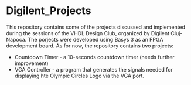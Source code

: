 # Digilent_Projects

This repository contains some of the projects discussed and implemented during the sessions of the VHDL Design Club, organized by Digilent Cluj-Napoca. The porjects were developed using Basys 3 as an FPGA development board.
As for now, the repository contains two projects: 
- Countdown Timer - a 10-seconds countdown timer (needs further improvement)
- VGA Controller - a program that generates the signals needed for displaying hte Olympic Circles Logo via the VGA port.
